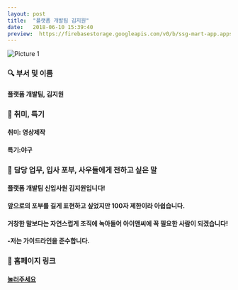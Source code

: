 ```yaml
---
layout: post
title:  "플랫폼 개발팀 김지원"
date:   2018-06-10 15:39:40
preview:  https://firebasestorage.googleapis.com/v0/b/ssg-mart-app.appspot.com/o/%EB%8F%99%EA%B8%B0%EC%82%AC%EC%A7%84%2F191910.jpg?alt=media&token=b8351c55-1985-47e5-a55b-d7259b0f04da
---
```


![Picture 1](https://firebasestorage.googleapis.com/v0/b/ssg-mart-app.appspot.com/o/%EC%85%80%EC%B9%B4%2F%EC%A7%80%EC%9B%90.jpg?alt=media&token=ce5fc7d2-a78e-4c72-a263-5c85399e550c)

### 🔍 **부서 및 이름**

#### 플랫폼 개발팀, 김지원

### 🔔 **취미, 특기**

#### 취미: 영상제작
    
#### 특기:야구

### 🔔 **담당 업무, 입사 포부, 사우들에게 전하고 싶은 말**

#### 플랫폼 개발팀 신입사원 김지원입니다!

#### 앞으로의 포부를 길게 표현하고 싶었지만 100자 제한이라 아쉽습니다.

#### 거창한 말보다는 자연스럽게 조직에 녹아들어 아이앤씨에 꼭 필요한 사람이 되겠습니다!

#### -저는 가이드라인을 준수합니다.

### 🔗 홈페이지 링크
#### [눌러주세요][home]

[home]: http://jiwon17ar.dothome.co.kr/